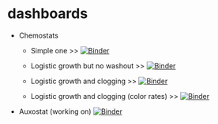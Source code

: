 # dashboards
- Chemostats
  - Simple one                    >> [![Binder](https://mybinder.org/badge_logo.svg)](https://mybinder.org/v2/gh/edsaac/dashboards/HEAD?urlpath=voila%2Frender%2FChemostat_deploy.ipynb)

  - Logistic growth but no washout >> [![Binder](https://mybinder.org/badge_logo.svg)](https://mybinder.org/v2/gh/edsaac/dashboards/HEAD?urlpath=voila%2Frender%2FChemostat_logistic.ipynb)

  - Logistic growth and clogging  >> [![Binder](https://mybinder.org/badge_logo.svg)](https://mybinder.org/v2/gh/edsaac/dashboards/HEAD?urlpath=voila%2Frender%2FChemostat_clogging.ipynb)

  - Logistic growth and clogging (color rates)  >> [![Binder](https://mybinder.org/badge_logo.svg)](https://mybinder.org/v2/gh/edsaac/dashboards/HEAD?urlpath=voila%2Frender%2FChemostat_colorClog.ipynb)

- Auxostat (working on)
[![Binder](https://mybinder.org/badge_logo.svg)](https://mybinder.org/v2/gh/edsaac/dashboards/HEAD?urlpath=voila%2Frender%2FExponentialGrowth.ipynb)

